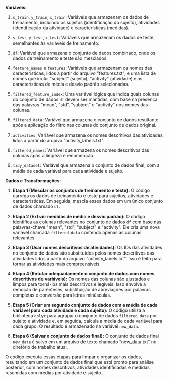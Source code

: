 **Variáveis:**

1. `s_train`, `y_train`, `x_train`: Variáveis que armazenam os dados de treinamento, incluindo os sujeitos (identificação do sujeito), atividades (identificação da atividade) e características (medidas).

2. `s_test`, `y_test`, `x_test`: Variáveis que armazenam os dados de teste, semelhantes às variáveis de treinamento.

3. `df`: Variável que armazena o conjunto de dados combinado, onde os dados de treinamento e teste são mesclados.

4. `feature_names` e `features`: Variáveis que armazenam os nomes das características, lidos a partir do arquivo "features.txt", e uma lista de nomes que inclui "subject" (sujeito), "activity" (atividade) e as características de média e desvio padrão selecionadas.

5. `filtered_feature_index`: Uma variável lógica que indica quais colunas do conjunto de dados `df` devem ser mantidas, com base na presença das palavras "mean", "std", "subject" e "activity" nos nomes das colunas.

6. `filtered_data`: Variável que armazena o conjunto de dados resultante após a aplicação do filtro nas colunas do conjunto de dados original.

7. `activities`: Variável que armazena os nomes descritivos das atividades, lidos a partir do arquivo "activity_labels.txt".

8. `filtered_names`: Variável que armazena os nomes descritivos das colunas após a limpeza e renomeação.

9. `tidy_dataset`: Variável que armazena o conjunto de dados final, com a média de cada variável para cada atividade e sujeito.

**Dados e Transformações:**

1. **Etapa 1 (Mesclar os conjuntos de treinamento e teste):** O código carrega os dados de treinamento e teste para sujeitos, atividades e características. Em seguida, mescla esses dados em um único conjunto de dados chamado `df`.

2. **Etapa 2 (Extrair medidas de média e desvio padrão):** O código identifica as colunas relevantes no conjunto de dados `df` com base nas palavras-chave "mean", "std", "subject" e "activity". Ele cria uma nova variável chamada `filtered_data` contendo apenas as colunas relevantes.

3. **Etapa 3 (Usar nomes descritivos de atividades):** Os IDs das atividades no conjunto de dados são substituídos pelos nomes descritivos das atividades lidos a partir do arquivo "activity_labels.txt". Isso é feito para tornar as atividades mais compreensíveis.

4. **Etapa 4 (Rotular adequadamente o conjunto de dados com nomes descritivos de variáveis):** Os nomes das colunas são ajustados e limpos para torná-los mais descritivos e legíveis. Isso envolve a remoção de parênteses, substituição de abreviações por palavras completas e conversão para letras minúsculas.

5. **Etapa 5 (Criar um segundo conjunto de dados com a média de cada variável para cada atividade e cada sujeito):** O código utiliza a biblioteca `dplyr` para agrupar o conjunto de dados `filtered_data` por sujeito e atividade e, em seguida, calcula a média de cada variável para cada grupo. O resultado é armazenado na variável `new_data`.

6. **Etapa 6 (Salvar o conjunto de dados final):** O conjunto de dados final `new_data` é salvo em um arquivo de texto chamado "new_data.txt" no diretório de trabalho atual.

O código executa essas etapas para limpar e organizar os dados, resultando em um conjunto de dados final que está pronto para análise posterior, com nomes descritivos, atividades identificadas e medidas resumidas com médias por atividade e sujeito.
